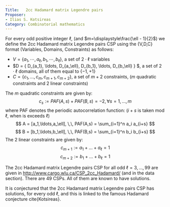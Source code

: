 ```yaml
---
Title:   2cc Hadamard matrix Legendre pairs
Proposer:
- Ilias S. Kotsireas
Category: Combinatorial mathematics
---
```



For every odd positive integer $\ell$, (and $m=\displaystyle\frac{\ell - 1}{2}$) 
we define the 2cc Hadamard matrix Legendre pairs CSP
using the \{V,D,C\} format (Variables, Domains, Constraints) as follows:

* $V = \{ a_1, \cdots, a_\ell, b_1, \cdots, b_\ell \}$,  a set of $2 \cdot \ell$ variables 
* $D = \{ D_{a_1}, \ldots, D_{a_\ell}, D_{b_1}, \ldots, D_{b_\ell} \} $, a set of $2 \cdot \ell$ domains, all of them equal to $\{-1,+1\}$
* $C = \{ c_1, \ldots, c_{m}, c_{m+1}, c_{m+2} \}$,  a set of $m+2$ constraints, ($m$ quadratic constraints and 2 linear constraints)


The $m$ quadratic constraints are given by:
$$
        c_s := PAF(A,s)+PAF(B,s)=-2, \forall s=1,\ldots,m
$$
where PAF denotes the periodic autocorrelation function:  ($i+s$ is taken mod $\ell$, when is exceeds $\ell$)
$$
        A = [a_1,\ldots,a_\ell], \,\, PAF(A,s) = \sum_{i=1}^n a_i a_{i+s}
$$
$$
        B = [b_1,\ldots,b_\ell], \,\, PAF(B,s) = \sum_{i=1}^n b_i b_{i+s}
$$
The $2$ linear constraints are given by:
$$
    c_{m+1} := a_1 + \ldots + a_\ell = 1
$$
$$
    c_{m+2} := b_1 + \ldots + b_\ell = 1
$$

The 2cc Hadamard matrix Legendre pairs CSP for all odd $\ell = 3,\ldots,99$ are given in http://www.cargo.wlu.ca/CSP_2cc_Hadamard/ (and in the data section). There are 49 CSPs. All of them are known to have solutions.

It is conjectured that the 2cc Hadamard matrix Legendre pairs CSP has solutions, for every odd $\ell$, and this is linked to the famous Hadamard conjecture cite{Kotsireas}.
